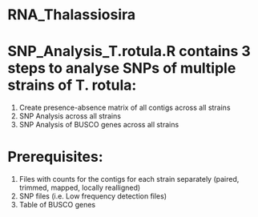 # RNA_Thalassiosira

# SNP_Analysis_T.rotula.R contains 3 steps to analyse SNPs of multiple strains of T. rotula:
  1. Create presence-absence matrix of all contigs across all strains
  2. SNP Analysis across all strains
  3. SNP Analysis of BUSCO genes across all strains
  
# Prerequisites:
  1. Files with counts for the contigs for each strain separately (paired, trimmed, mapped, locally realligned)
  2. SNP files (i.e. Low frequency detection files)
  3. Table of BUSCO genes
